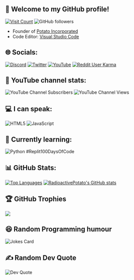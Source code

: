 ## 👀 Welcome to my GitHub profile!

[![Visit Count](https://visitcount.itsvg.in/api?id=RadioactivePotato&icon=2&color=9)](https://visitcount.itsvg.in) ![GitHub followers](https://img.shields.io/github/followers/RadioactivePotato?style=social)

- Founder of [Potato Incorporated](https://github.com/Potato-Incorporated)
- Code Editor: [Visual Studio Code](https://code.visualstudio.com)

## 🌐 Socials:
[![Discord](https://img.shields.io/badge/Discord-%237289DA.svg?logo=Discord&logoColor=white)](https://discordapp.com/users/1007668866731757671)
[![Twitter](https://img.shields.io/badge/Twitter-%231DA1F2.svg?logo=Twitter&logoColor=white)](https://twitter.com/RadioactiveP724)
[![YouTube](https://img.shields.io/badge/YouTube-%23FF0000.svg?logo=YouTube&logoColor=white)](https://youtube.com/@radioactive.potato) 
[![Reddit User Karma](https://img.shields.io/reddit/user-karma/combined/FuzzyFanta724?style=social)](https://reddit.com/u/FuzzyFanta724)

## 🎥 YouTube channel stats:
![YouTube Channel Subscribers](https://img.shields.io/youtube/channel/subscribers/UCNvTYoeig9zcDVLlZuW4KjA?style=social)
![YouTube Channel Views](https://img.shields.io/youtube/channel/views/UCNvTYoeig9zcDVLlZuW4KjA?style=social) 

## 💻 I can speak:
![HTML5](https://img.shields.io/badge/html5-%23E34F26.svg?style=plastic&logo=html5&logoColor=white)
![JavaScript](https://img.shields.io/badge/javascript-%23323330.svg?style=plastic&logo=javascript&logoColor=%23F7DF1E)

## ‍🏫 Currently learning:
![Python](https://img.shields.io/badge/python-3670A0?style=plastic&logo=python&logoColor=ffdd54) #Replit100DaysOfCode

## 📊 GitHub Stats:
[![Top Languages](https://github-readme-stats.vercel.app/api/top-langs/?username=RadioactivePotato&theme=gotham&show_icons=true)](https://github.com/anuraghazra/github-readme-stats)
[![RadioactivePotato's GitHub stats](https://github-readme-stats.vercel.app/api?username=RadioactivePotato&theme=gotham&show_icons=true)](https://github.com/anuraghazra/github-readme-stats)

## 🏆 GitHub Trophies
![](https://github-profile-trophy.vercel.app/?username=RadioactivePotato&theme=onedark&no-frame=false&no-bg=false&margin-w=4)

## 😆 Random Programming humour
![Jokes Card](https://readme-jokes.vercel.app/api?hideBorder&theme=cobalt&qColor=%23944bcc&aColor=%23bbdb51)

## ✍️ Random Dev Quote
![Dev Quote](https://quotes-github-readme.vercel.app/api?type=horizontal&theme=tokyonight)
